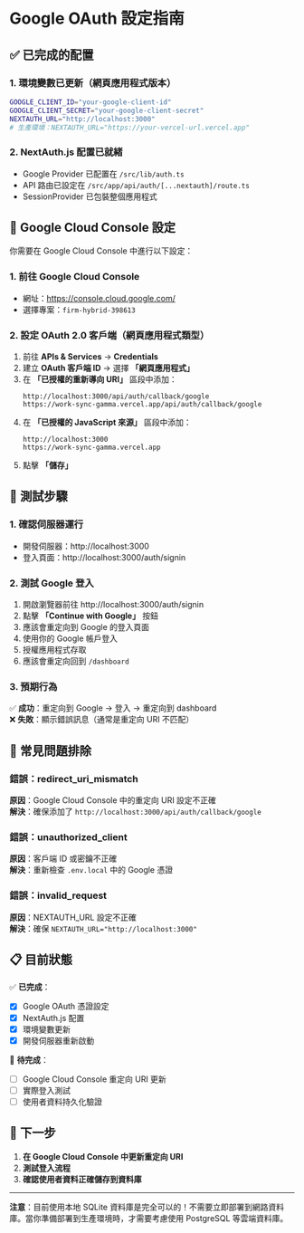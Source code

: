 # Google OAuth 設定指南

## ✅ 已完成的配置

### 1. 環境變數已更新（網頁應用程式版本）
```bash
GOOGLE_CLIENT_ID="your-google-client-id"
GOOGLE_CLIENT_SECRET="your-google-client-secret"
NEXTAUTH_URL="http://localhost:3000"
# 生產環境：NEXTAUTH_URL="https://your-vercel-url.vercel.app"
```

### 2. NextAuth.js 配置已就緒
- Google Provider 已配置在 `/src/lib/auth.ts`
- API 路由已設定在 `/src/app/api/auth/[...nextauth]/route.ts`
- SessionProvider 已包裝整個應用程式

## 🔧 Google Cloud Console 設定

你需要在 Google Cloud Console 中進行以下設定：

### 1. 前往 Google Cloud Console
- 網址：https://console.cloud.google.com/
- 選擇專案：`firm-hybrid-398613`

### 2. 設定 OAuth 2.0 客戶端（網頁應用程式類型）
1. 前往 **APIs & Services** → **Credentials**
2. 建立 **OAuth 客戶端 ID** → 選擇 **「網頁應用程式」**
3. 在 **「已授權的重新導向 URI」** 區段中添加：
   ```
   http://localhost:3000/api/auth/callback/google
   https://work-sync-gamma.vercel.app/api/auth/callback/google
   ```
4. 在 **「已授權的 JavaScript 來源」** 區段中添加：
   ```
   http://localhost:3000
   https://work-sync-gamma.vercel.app
   ```
5. 點擊 **「儲存」**

## 🧪 測試步驟

### 1. 確認伺服器運行
- 開發伺服器：http://localhost:3000
- 登入頁面：http://localhost:3000/auth/signin

### 2. 測試 Google 登入
1. 開啟瀏覽器前往 http://localhost:3000/auth/signin
2. 點擊 **「Continue with Google」** 按鈕
3. 應該會重定向到 Google 的登入頁面
4. 使用你的 Google 帳戶登入
5. 授權應用程式存取
6. 應該會重定向回到 `/dashboard`

### 3. 預期行為
✅ **成功**：重定向到 Google → 登入 → 重定向到 dashboard  
❌ **失敗**：顯示錯誤訊息（通常是重定向 URI 不匹配）

## 🐛 常見問題排除

### 錯誤：redirect_uri_mismatch
**原因**：Google Cloud Console 中的重定向 URI 設定不正確  
**解決**：確保添加了 `http://localhost:3000/api/auth/callback/google`

### 錯誤：unauthorized_client
**原因**：客戶端 ID 或密鑰不正確  
**解決**：重新檢查 `.env.local` 中的 Google 憑證

### 錯誤：invalid_request
**原因**：NEXTAUTH_URL 設定不正確  
**解決**：確保 `NEXTAUTH_URL="http://localhost:3000"`

## 📋 目前狀態

✅ **已完成**：
- [x] Google OAuth 憑證設定
- [x] NextAuth.js 配置
- [x] 環境變數更新
- [x] 開發伺服器重新啟動

🔄 **待完成**：
- [ ] Google Cloud Console 重定向 URI 更新
- [ ] 實際登入測試
- [ ] 使用者資料持久化驗證

## 🎯 下一步

1. **在 Google Cloud Console 中更新重定向 URI**
2. **測試登入流程**
3. **確認使用者資料正確儲存到資料庫**

---

**注意**：目前使用本地 SQLite 資料庫是完全可以的！不需要立即部署到網路資料庫。當你準備部署到生產環境時，才需要考慮使用 PostgreSQL 等雲端資料庫。
